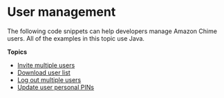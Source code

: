 # User management<a name="users"></a>

The following code snippets can help developers manage Amazon Chime users\. All of the examples in this topic use Java\.

**Topics**
+ [Invite multiple users](invite-users.md)
+ [Download user list](download-users.md)
+ [Log out multiple users](logout-users.md)
+ [Update user personal PINs](update-pins.md)